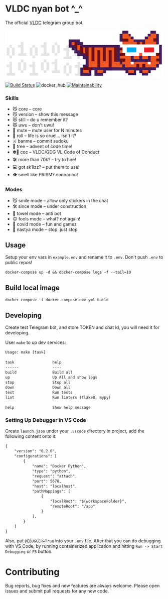 # VLDC nyan bot ^_^

The official [VLDC](https://vldc.org) telegram group bot. 

![nyan](img/VLDC_nyan-tiger-in-anaglyph-glasses.png)

[![Build Status](https://github.com/vldc-hq/vldc-bot/workflows/Nyan%20Bot/badge.svg)](https://github.com/vldc-hq/vldc-bot/actions?query=workflow%3A%22Nyan+Bot%22)
![docker_hub](https://img.shields.io/docker/cloud/build/egregors/vldc_bot)
[![Maintainability](https://api.codeclimate.com/v1/badges/baa6fa307ee9f8411c5d/maintainability)](https://codeclimate.com/github/vldc-hq/vldc-bot/maintainability)


### Skills
* 😼 core –  core
* 😼 version –  show this message
* 😻 still – do u remember it?
* 😾 uwu –  don't uwu!
* 🤭 mute –  mute user for N minutes
* 🔫 roll –  life is so cruel... isn't it?
* ⚔️ banme –  commit sudoku
* 🎄 tree –  advent of code time!
* ⛔🤬 coc –  VLDC/GDG VL Code of Conduct
* 🛠 more than 70k? –  try to hire!
* 💻 got sk1lzz? –  put them to use!
* 👁 smell like PRISM? nononono!

### Modes
* 😼 smile mode –  allow only stickers in the chat
* 🛠 since mode –  under construction
* 🧼 towel mode –  anti bot
* 🙃 fools mode –  what? not again!
* 🦠 covid mode –  fun and gamez
* 🤫 nastya mode –  stop. just stop


## Usage
Setup your env vars in `example.env` and rename it to `.env`. Don't push `.env` to public repos!

```
docker-compose up -d && docker-compose logs -f --tail=10
```

## Build local image

```
docker-compose -f docker-compose-dev.yml build
```

## Developing
Create test Telegram bot, and store TOKEN and chat id, you will need it for developing.

User `make` to up dev services:

```shell script
Usage: make [task]

task                 help
------               ----
build                Build all
up                   Up All and show logs
stop                 Stop all
down                 Down all
test                 Run tests
lint                 Run linters (flake8, mypy)
                     
help                 Show help message
```

### Setting Up Debugger in VS Code

Create `launch.json` under your `.vscode` directory in project, add the following content onto it:
```
{
    "version": "0.2.0",
    "configurations": [
        {
            "name": "Docker Python",
            "type": "python",
            "request": "attach",
            "port": 5678,
            "host": "localhost",
            "pathMappings": [
                {
                    "localRoot": "${workspaceFolder}",
                    "remoteRoot": "/app"
                }
            ],
        }
    ]
}
```

Also, put `DEBUGGER=True` into your `.env` file. After that you can do debugging with VS Code, by running containerized application and hitting `Run -> Start Debugging` or `F5` button.

# Contributing
Bug reports, bug fixes and new features are always welcome.
Please open issues and submit pull requests for any new code.
